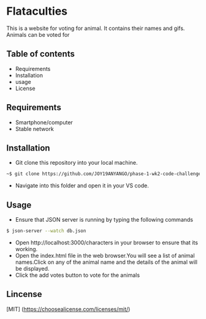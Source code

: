 # Flataculties

This is a website for voting for animal.
It contains their names and gifs.
Animals can be voted for

## Table of contents

* Requirements
* Installation
* usage
* License

## Requirements

* Smartphone/computer
* Stable network

## Installation

* Git clone this repository into your local machine.
```bash
~$ git clone https://github.com/JOY19ANYANGO/phase-1-wk2-code-challenge.git
```
* Navigate into this folder and open it in your VS code.

## Usage

* Ensure that JSON server is running by typing the following commands 
```bash
$ json-server --watch db.json
```
* Open http://localhost:3000/characters in your browser to ensure that its working.
* Open the index.html file in the web browser.You will see a list of animal names.Click on any of the animal name and the details of the animal will be displayed.
* Click the add votes button to vote for the animals

## Lincense

[MIT]
(https://choosealicense.com/licenses/mit/)
